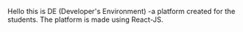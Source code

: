 Hello this is DE (Developer's Environment) -a platform created for the students. The platform is made using React-JS.
